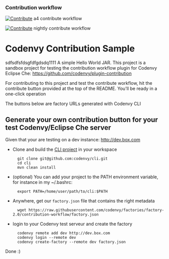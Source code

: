 ### Contribution workflow
[![Contribute](https://rawgit.com/slemeur/4a900bb68300a2643679/raw/1ad2c6d784c92fc21886c765bc6315a1f2ee690c/codenvy-contribute.svg)](http://a4.codenvy-dev.com/f?id=86aany3cbz7q2583) a4 contribute workflow

[![Contribute](https://rawgit.com/slemeur/4a900bb68300a2643679/raw/1ad2c6d784c92fc21886c765bc6315a1f2ee690c/codenvy-contribute.svg)](http://nightly.codenvy-stg.com/f?id=yrtazdmruzya046n) nightly contribute workflow


# Codenvy Contribution Sample

sdfsdfsfdsgfdfgdsdq1111
A simple Hello World JAR. This project is a sandbox project for testing the contribution workflow plugin for Codenvy Eclipse Che: https://github.com/codenvy/plugin-contribution

For contributing to this project and test the contribute workflow, hit the contribute button provided at the top of the README. You'll be ready in a one-click operation

The buttons below are factory URLs generated with Codenvy CLI

## Generate your own contribution button for your test Codenvy/Eclipse Che server

Given that your are testing on a dev instance: http://dev.box.com

- Clone and build the [CLI project](https://github.com/codenvy/cli) in your workspace

        git clone git@github.com:codenvy/cli.git
        cd cli
        mvn clean install

- (optional) You can add your project to the PATH environment variable, for instance in my ~/.bashrc:

        export PATH=/home/user/path/to/cli:$PATH

- Anywhere, get our `factory.json` file that contains the right metadata

        wget https://raw.githubusercontent.com/codenvy/factories/factory-2.0/contribution-workflow/factory.json

- login to your Codenvy test serveur and create the factory

        codenvy remote add dev http://dev.box.com
        codenvy login --remote dev
        codenvy create-factory --remote dev factory.json

Done :)
